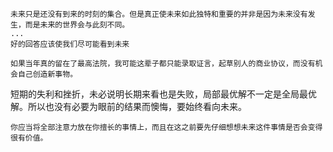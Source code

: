 ```
未来只是还没有到来的时刻的集合。但是真正使未来如此独特和重要的并非是因为未来没有发生，而是未来的世界会与此刻不同。
...
好的回答应该使我们尽可能看到未来
```

```
如果当年真的留在了最高法院，我可能这辈子都只能录取证言，起草别人的商业协议，而没有机会自己创造新事物。
```
短期的失利和挫折，未必说明长期来看也是失败，局部最优解不一定是全局最优解。所以也没有必要为眼前的结果而懊悔，要始终看向未来。

```
你应当将全部注意力放在你擅长的事情上，而且在这之前要先仔细想想未来这件事情是否会变得很有价值。
```
